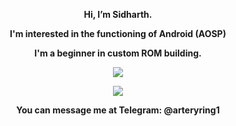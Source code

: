 <p align="center"><strong> Hi, I’m Sidharth. <strong></p>  
<p align="center"> I'm interested in the functioning of Android (AOSP) </p>  
<p align="center"> I'm a beginner in custom ROM building. </p> 
<p align="center"><a href="https://git.io/streak-stats"><img src="https://streak-stats.demolab.com?user=arteryring"/></a></p>

<p align="center"><a href="https://github.com/HELLINFIX"><img src="https://github-readme-stats.vercel.app/api?username=arteryring&show_icons=true&theme=highcontrast&count_private=true"></a></p>
<p align="center"><strong> You can message me at Telegram: @arteryring1 <strong></p>
